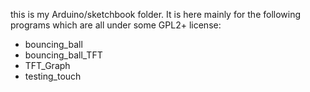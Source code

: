 this is my Arduino/sketchbook folder. It is here mainly for the following programs which are all under some GPL2+ license:
* bouncing_ball
* bouncing_ball_TFT
* TFT_Graph
* testing_touch
